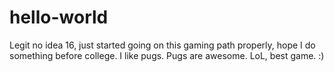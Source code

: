 # hello-world
Legit no idea
16, just started going on this gaming path properly, hope I do something before college.
I like pugs. Pugs are awesome.
LoL, best game. :)
